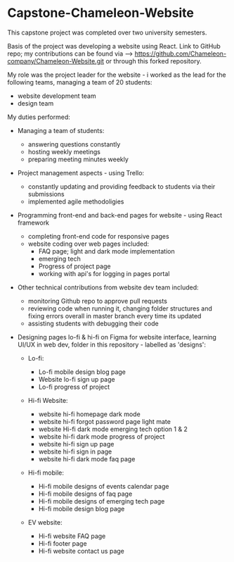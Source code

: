 # Capstone-Chameleon-Website

This capstone project was completed over two university semesters. 

Basis of the project was developing a website using React.
Link to GitHub repo; my contributions can be found via --> https://github.com/Chameleon-company/Chameleon-Website.git or through this forked repository.

My role was the project leader for the website - i worked as the lead for the following teams, managing a team of 20 students:
   - website development team
   - design team

My duties performed:
- Managing a team of students:
   - answering questions constantly
   - hosting weekly meetings
   - preparing meeting minutes weekly
  
- Project management aspects - using Trello:
   - constantly updating and providing feedback to students via their submissions
   - implemented agile methodoligies
   
- Programming front-end and back-end pages for website - using React framework
   - completing front-end code for responsive pages
   - website coding over web pages included:
     - FAQ page; light and dark mode implementation
     - emerging tech
     - Progress of project page
     - working with api's for logging in pages portal
- Other technical contributions from website dev team included:
    - monitoring Github repo to approve pull requests
    - reviewing code when running it, changing folder structures and fixing errors overall in master branch every time its updated
    - assisting students with debugging their code
       
- Designing pages lo-fi & hi-fi on Figma for website interface, learning UI/UX in web dev, folder in this repository - labelled as 'designs':

	- Lo-fi:
		- Lo-fi mobile design blog page
		- Website lo-fi sign up page
		- Lo-fi progress of project

	- Hi-fi Website:
		- website hi-fi homepage dark mode
		- website hi-fi forgot password page light mate
		- website Hi-fi dark mode emerging tech option 1 & 2
		- website hi-fi dark mode progress of project
		- website hi-fi sign up page
		- website hi-fi sign in page
		- website hi-fi dark mode faq page

	- Hi-fi mobile:
		- Hi-fi mobile designs of events calendar page
		- Hi-fi mobile designs of faq page
		- Hi-fi mobile designs of emerging tech page
		- Hi-fi mobile design blog page

	- EV website:
		- Hi-fi website FAQ page
		- Hi-fi footer page
		- Hi-fi website contact us page 



